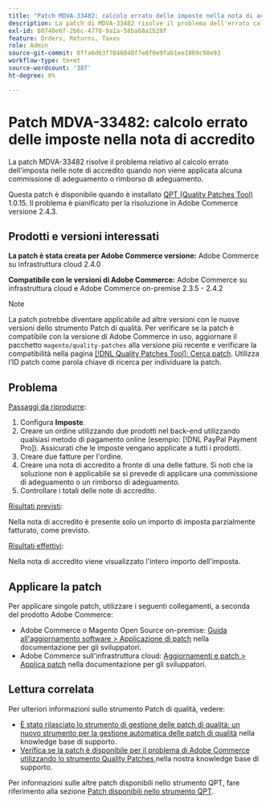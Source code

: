 ```yaml
---
title: "Patch MDVA-33482: calcolo errato delle imposte nella nota di accredito"
description: La patch di MDVA-33482 risolve il problema dell'errato calcolo dell'imposta nelle note di credito.
exl-id: 80740e6f-2b6c-4770-9a1a-58ba68a1b28f
feature: Orders, Returns, Taxes
role: Admin
source-git-commit: 0ffa6d63f7046048f7e8f0e9fab1ee1869c98e93
workflow-type: tm+mt
source-wordcount: '387'
ht-degree: 0%

---
```


# Patch MDVA-33482: calcolo errato delle imposte nella nota di accredito

La patch MDVA-33482 risolve il problema relativo al calcolo errato dell&#39;imposta nelle note di accredito quando non viene applicata alcuna commissione di adeguamento o rimborso di adeguamento.

Questa patch è disponibile quando è installato [QPT (Quality Patches Tool)](https://devdocs.magento.com/guides/v2.4/comp-mgr/patching.html#mqp) 1.0.15. Il problema è pianificato per la risoluzione in Adobe Commerce versione 2.4.3.

## Prodotti e versioni interessati

**La patch è stata creata per Adobe Commerce versione:** Adobe Commerce su infrastruttura cloud 2.4.0

**Compatibile con le versioni di Adobe Commerce:** Adobe Commerce su infrastruttura cloud e Adobe Commerce on-premise 2.3.5 - 2.4.2

>[!NOTE]
>
>La patch potrebbe diventare applicabile ad altre versioni con le nuove versioni dello strumento Patch di qualità. Per verificare se la patch è compatibile con la versione di Adobe Commerce in uso, aggiornare il pacchetto `magento/quality-patches` alla versione più recente e verificare la compatibilità nella pagina [[!DNL Quality Patches Tool]: Cerca patch](https://devdocs.magento.com/quality-patches/tool.html#patch-grid). Utilizza l’ID patch come parola chiave di ricerca per individuare la patch.

## Problema

<u>Passaggi da riprodurre</u>:

1. Configura **Imposte**.
1. Creare un ordine utilizzando due prodotti nel back-end utilizzando qualsiasi metodo di pagamento online (esempio: [!DNL PayPal Payment Pro]). Assicurati che le imposte vengano applicate a tutti i prodotti.
1. Creare due fatture per l&#39;ordine.
1. Creare una nota di accredito a fronte di una delle fatture. Si noti che la soluzione non è applicabile se si prevede di applicare una commissione di adeguamento o un rimborso di adeguamento.
1. Controllare i totali delle note di accredito.

<u>Risultati previsti</u>:

Nella nota di accredito è presente solo un importo di imposta parzialmente fatturato, come previsto.

<u>Risultati effettivi</u>:

Nella nota di accredito viene visualizzato l&#39;intero importo dell&#39;imposta.

## Applicare la patch

Per applicare singole patch, utilizzare i seguenti collegamenti, a seconda del prodotto Adobe Commerce:

* Adobe Commerce o Magento Open Source on-premise: [Guida all&#39;aggiornamento software > Applicazione di patch](https://devdocs.magento.com/guides/v2.4/comp-mgr/patching/mqp.html) nella documentazione per gli sviluppatori.
* Adobe Commerce sull&#39;infrastruttura cloud: [Aggiornamenti e patch > Applica patch](https://devdocs.magento.com/cloud/project/project-patch.html) nella documentazione per gli sviluppatori.

## Lettura correlata

Per ulteriori informazioni sullo strumento Patch di qualità, vedere:

* [È stato rilasciato lo strumento di gestione delle patch di qualità: un nuovo strumento per la gestione automatica delle patch di qualità](/help/announcements/adobe-commerce-announcements/magento-quality-patches-released-new-tool-to-self-serve-quality-patches.md) nella knowledge base di supporto.
* [Verifica se la patch è disponibile per il problema di Adobe Commerce utilizzando lo strumento Quality Patches ](/help/support-tools/patches-available-in-qpt-tool/check-patch-for-magento-issue-with-magento-quality-patches.md) nella nostra knowledge base di supporto.

Per informazioni sulle altre patch disponibili nello strumento QPT, fare riferimento alla sezione [Patch disponibili nello strumento QPT](https://support.magento.com/hc/en-us/sections/360010506631-Patches-available-in-QPT-tool-).
